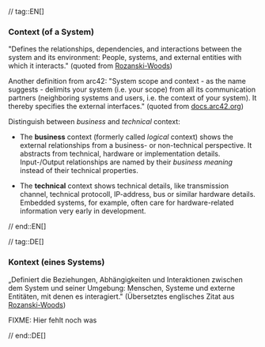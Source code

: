 // tag::EN[]
### Context (of a System)

"Defines the relationships, dependencies, and interactions between the system and its environment: People, systems, and external entities with which it interacts." (quoted from [Rozanski-Woods](https://www.viewpoints-and-perspectives.info/home/viewpoints/context/))

Another definition from arc42:
"System scope and context - as the name suggests - delimits your system (i.e. your scope) from all its communication partners (neighboring systems and users, i.e. the context of your system). It thereby specifies the external interfaces." (quoted from [docs.arc42.org](https://docs.arc42.org))

Distinguish between _business_ and _technical_ context:

* The **business** context (formerly called _logical_ context) shows the external relationships from a business- or non-technical perspective. 
It abstracts from technical, hardware or implementation details.
Input-/Output relationships are named by their _business meaning_ instead of their technical properties.

* The **technical** context shows technical details, like transmission channel, technical protocoll, IP-address, bus or similar hardware details. 
Embedded systems, for example, often care for hardware-related information very early in development. 


// end::EN[]

// tag::DE[]
### Kontext (eines Systems)

„Definiert die Beziehungen, Abhängigkeiten und Interaktionen zwischen
dem System und seiner Umgebung: Menschen, Systeme und externe
Entitäten, mit denen es interagiert." (Übersetztes englisches Zitat
aus
[Rozanski-Woods](http://www.viewpoints-and-perspectives.info/home/viewpoints/context/))

FIXME: Hier fehlt noch was



// end::DE[]

